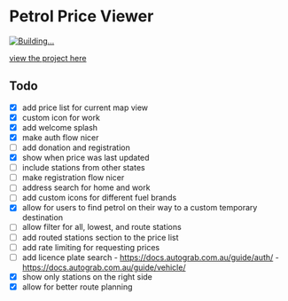 # Petrol Price Viewer

[![Building...](https://github.com/connorturlan/petrol-price-viewer/actions/workflows/deploy-react.yml/badge.svg)](https://github.com/connorturlan/petrol-price-viewer/actions/workflows/deploy-react.yml)

[view the project here](https://connorturlan.github.io/petrol-price-viewer/)

## Todo

- [x] add price list for current map view
- [x] custom icon for work
- [x] add welcome splash
- [x] make auth flow nicer
- [ ] add donation and registration
- [x] show when price was last updated
- [ ] include stations from other states
- [ ] make registration flow nicer
- [ ] address search for home and work
- [ ] add custom icons for different fuel brands
- [x] allow for users to find petrol on their way to a custom temporary destination
- [ ] allow filter for all, lowest, and route stations
- [ ] add routed stations section to the price list
- [ ] add rate limiting for requesting prices
- [ ] add licence plate search - https://docs.autograb.com.au/guide/auth/ - https://docs.autograb.com.au/guide/vehicle/
- [x] show only stations on the right side
- [x] allow for better route planning
